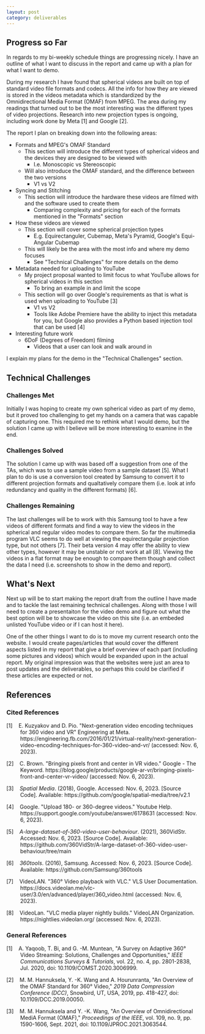 ```yaml
---
layout: post
category: deliverables
---
```

## Progress so Far
In regards to my bi-weekly schedule things are progressing nicely. I have an outline of what I want to discuss in the report and came up with a plan for what I want to demo.

During my research I have found that spherical videos are built on top of standard video file formats and codecs. All the info for how they are viewed is stored in the videos metadata which is standardized by the Omnidirectional Media Format (OMAF) from MPEG. The area during my readings that turned out to be the most interesting was the different types of video projections. Research into new projection types is ongoing, including work done by Meta [1] and Google [2].

The report I plan on breaking down into the following areas:
- Formats and MPEG's OMAF Standard
    - This section will introduce the different types of spherical videos and the devices they are designed to be viewed with
        - I.e. Monoscopic vs Stereoscopic
    - Will also introduce the OMAF standard, and the difference between the two versions
        - V1 vs V2
- Syncing and Stitching
    - This section will introduce the hardware these videos are filmed with and the software used to create them
        - Comparing complexity and pricing for each of the formats mentioned in the "Formats" section
- How these videos are viewed
    - This section will cover some spherical projection types
        - E.g. Equirectanguler, Cubemap, Meta's Pyramid, Google's Equi-Angular Cubemap
    - This will likely be the area with the most info and where my demo focuses
        - See "Technical Challenges" for more details on the demo
- Metadata needed for uploading to YouTube
    - My project proposal wanted to limit focus to what YouTube allows for spherical videos in this section
        - To bring an example in and limit the scope
    - This section will go over Google's requirements as that is what is used when uploading to YouTube [3]
        - V1 vs V2
        - Tools like Adobe Premiere have the ability to inject this metadata for you, but Google also provides a Python based injection tool that can be used [4]
- Interesting future work
    - 6DoF (Degrees of Freedom) filming
        - Videos that a user can look and walk around in

I explain my plans for the demo in the "Technical Challenges" section.

## Technical Challenges
### Challenges Met
Initially I was hoping to create my own spherical video as part of my demo, but it proved too challenging to get my hands on a camera that was capable of capturing one. This required me to rethink what I would demo, but the solution I came up with I believe will be more interesting to examine in the end.

### Challenges Solved
The solution I came up with was based off a suggestion from one of the TAs, which was to use a sample video from a sample dataset [5]. What I plan to do is use a conversion tool created by Samsung to convert it to different projection formats and qualtatively compare them (i.e. look at info redundancy and quality in the different formats) [6].

### Challenges Remaining
The last challenges will be to work with this Samsung tool to have a few videos of different formats and find a way to view the videos in the spherical and regular video modes to compare them. So far the multimedia program VLC seems to do well at viewing the equirectangular projection type, but not others [7]. Their beta version 4 may offer the ability to view other types, however it may be unstable or not work at all [8]. Viewing the videos in a flat format may be enough to compare them though and collect the data I need (i.e. screenshots to show in the demo and report). 


## What's Next
Next up will be to start making the report draft from the outline I have made and to tackle the last remaining technical challenges. Along with those I will need to create a presentaiton for the video demo and figure out what the best option will be to showcase the video on this site (i.e. an embeded unlisted YouTube video or if I can host it here).

One of the other things I want to do is to move my current research onto the website. I would create pages/articles that would cover the different aspects listed in my report that give a brief overview of each part (including some pictures and videos) which would be expanded upon in the actual report. My original impression was that the websites were just an area to post updates and the deliverables, so perhaps this could be clarified if these articles are expected or not.


## References
### Cited References
<div style="text-indent: -36px; padding-left: 36px;">
    <p>
        [1]&nbsp;&nbsp;&nbsp;&nbsp;E. Kuzyakov and D. Pio. "Next-generation video encoding techniques for 360 video and VR" Engineering at Meta. https://engineering.fb.com/2016/01/21/virtual-reality/next-generation-video-encoding-techniques-for-360-video-and-vr/ (accessed: Nov. 6, 2023).
    </p>
    <p>
        [2]&nbsp;&nbsp;&nbsp;&nbsp;C. Brown. "Bringing pixels front and center in VR video." Google - The Keyword. https://blog.google/products/google-ar-vr/bringing-pixels-front-and-center-vr-video/ (accessed: Nov. 6, 2023).
    </p>
    <p>
        [3]&nbsp;&nbsp;&nbsp;&nbsp;<em>Spatial Media</em>. (2018), Google. Accessed: Nov. 6, 2023. [Source Code]. Available: https://github.com/google/spatial-media/tree/v2.1
    </p>
    <p>
        [4]&nbsp;&nbsp;&nbsp;&nbsp;Google. "Upload 180- or 360-degree videos." Youtube Help. https://support.google.com/youtube/answer/6178631 (accessed: Nov. 6, 2023).
    </p>
    <p>
        [5]&nbsp;&nbsp;&nbsp;&nbsp;<em>A-large-dataset-of-360-video-user-behaviour</em>. (2021), 360VidStr. Accessed: Nov. 6, 2023. [Source Code]. Available: https://github.com/360VidStr/A-large-dataset-of-360-video-user-behaviour/tree/main
    </p>
    <p>
        [6]&nbsp;&nbsp;&nbsp;&nbsp;<em>360tools</em>. (2016), Samsung. Accessed: Nov. 6, 2023. [Source Code]. Available: https://github.com/Samsung/360tools
    </p>
    <p>
        [7]&nbsp;&nbsp;&nbsp;&nbsp;VideoLAN. "360° Video playback with VLC." VLS User Documentation. https://docs.videolan.me/vlc-user/3.0/en/advanced/player/360_video.html (accessed: Nov. 6, 2023).
    </p>
    <p>
        [8]&nbsp;&nbsp;&nbsp;&nbsp;VideoLan. "VLC media player nightly builds." VideoLAN Organization. https://nightlies.videolan.org/ (accessed: Nov. 6, 2023).
    </p>
</div>

### General References
<div style="text-indent: -36px; padding-left: 36px;">
    <p>
        [1]&nbsp;&nbsp;&nbsp;&nbsp;A. Yaqoob, T. Bi, and G. -M. Muntean, "A Survey on Adaptive 360° Video Streaming: Solutions, Challenges and Opportunities," <em>IEEE Communications Surveys & Tutorials</em>, vol. 22, no. 4, pp. 2801-2838, Jul. 2020, doi: 10.1109/COMST.2020.3006999.
    </p>
    <p>
        [2]&nbsp;&nbsp;&nbsp;&nbsp;M. M. Hannuksela, Y. -K. Wang and A. Hourunranta, "An Overview of the OMAF Standard for 360° Video," <em>2019 Data Compression Conference (DCC)</em>, Snowbird, UT, USA, 2019, pp. 418-427, doi: 10.1109/DCC.2019.00050.
    </p>
    <p>
        [3]&nbsp;&nbsp;&nbsp;&nbsp;M. M. Hannuksela and Y. -K. Wang, "An Overview of Omnidirectional MediA Format (OMAF)," <em>Proceedings of the IEEE</em>, vol. 109, no. 9, pp. 1590-1606, Sept. 2021, doi: 10.1109/JPROC.2021.3063544.
    </p>
</div>